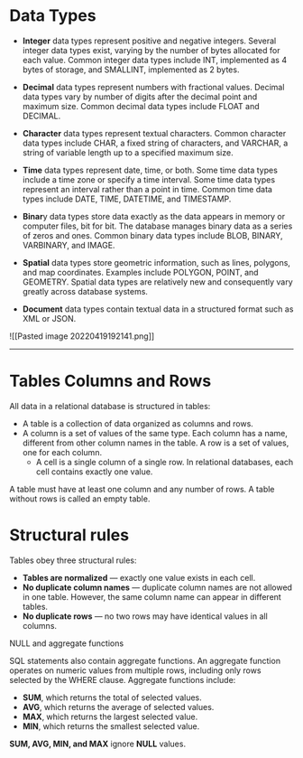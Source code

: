 # Data Types
- **Integer** data types represent positive and negative integers. Several integer data types exist, varying by the number of bytes allocated for each value. Common integer data types include INT, implemented as 4 bytes of storage, and SMALLINT, implemented as 2 bytes.

 -  **Decimal** data types represent numbers with fractional values. Decimal data types vary by number of digits after the decimal point and maximum size. Common decimal data types include FLOAT and DECIMAL.

-  **Character** data types represent textual characters. Common character data types include CHAR, a fixed string of characters, and VARCHAR, a string of variable length up to a specified maximum size.

- **Time** data types represent date, time, or both. Some time data types include a time zone or specify a time interval. Some time data types represent an interval rather than a point in time. Common time data types include DATE, TIME, DATETIME, and TIMESTAMP.

- **Binar**y data types store data exactly as the data appears in memory or computer files, bit for bit. The database manages binary data as a series of zeros and ones. Common binary data types include BLOB, BINARY, VARBINARY, and IMAGE.

- **Spatial** data types store geometric information, such as lines, polygons, and map coordinates. Examples include POLYGON, POINT, and GEOMETRY. Spatial data types are relatively new and consequently vary greatly across database systems.

- **Document** data types contain textual data in a structured format such as XML or JSON.


![[Pasted image 20220419192141.png]]

---

# Tables Columns and Rows
All data in a relational database is structured in tables:

- A table is a collection of data organized as columns and rows.
- A column is a set of values of the same type. Each column has a name, different from other column names in the table.
    A row is a set of values, one for each column.
  -  A cell is a single column of a single row. In relational databases, each cell contains exactly one value.

A table must have at least one column and any number of rows. A table without rows is called an empty table.

# Structural rules

Tables obey three structural rules:
- **Tables are normalized** — exactly one value exists in each cell.
- **No duplicate column names** — duplicate column names are not allowed in one table. However, the same column name can appear in different tables.
- **No duplicate rows** — no two rows may have identical values in all columns.

NULL and aggregate functions

SQL statements also contain aggregate functions. An aggregate function operates on numeric values from multiple rows, including only rows selected by the WHERE clause. Aggregate functions include:

- **SUM**, which returns the total of selected values.
- **AVG**, which returns the average of selected values.
-  **MAX**, which returns the largest selected value.
- **MIN**, which returns the smallest selected value.

**SUM, AVG, MIN, and MAX** ignore **NULL** values.

